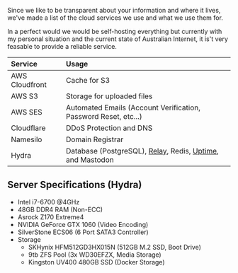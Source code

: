 Since we like to be transparent about your information and where it lives, we've made a list of the cloud services we use and what we use them for.

In a perfect would we would be self-hosting everything but currently with my personal situation and the current state of Australian Internet, it is't very feasable to provide a reliable service.

| Service        | Usage                                                           |
| :------------- | :-------------------------------------------------------------- |
| AWS Cloudfront | Cache for S3                                                    |
| AWS S3         | Storage for uploaded files                                      |
| AWS SES        | Automated Emails (Account Verification, Password Reset, etc...) |
| Cloudflare     | DDoS Protection and DNS                                         |
| Namesilo       | Domain Registrar                                                |
| Hydra          | Database (PostgreSQL), [Relay](https://relay.dariox.club), Redis, [Uptime](https://uptime.kate.pet/status/dariox), and Mastodon |

## Server Specifications (Hydra)
- Intel i7-6700 @4GHz
- 48GB DDR4 RAM (Non-ECC)
- Asrock Z170 Extreme4
- NVIDIA GeForce GTX 1060 (Video Encoding)
- SilverStone ECS06 (6 Port SATA3 Controller)
- Storage
  - SKHynix HFM512GD3HX015N (512GB M.2 SSD, Boot Drive)
  - 9tb ZFS Pool (3x WD30EFZX, Media Storage)
  - Kingston UV400 480GB SSD (Docker Storage)
